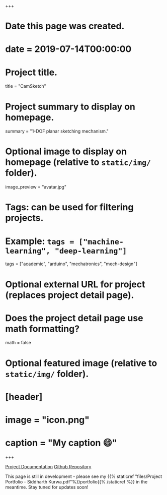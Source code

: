 +++
# Date this page was created.
# date = 2019-07-14T00:00:00

# Project title.
title = "CamSketch"

# Project summary to display on homepage.
summary = "1-DOF planar sketching mechanism."

# Optional image to display on homepage (relative to `static/img/` folder).
image_preview = "avatar.jpg"

# Tags: can be used for filtering projects.
# Example: `tags = ["machine-learning", "deep-learning"]`
tags = ["academic", "arduino", "mechatronics", "mech-design"]

# Optional external URL for project (replaces project detail page).

# Does the project detail page use math formatting?
math = false

# Optional featured image (relative to `static/img/` folder).
# [header]
# image = "icon.png"
# caption = "My caption :smile:"

+++

[Project Documentation](https://wikis.utexas.edu/display/RMD/CamSketch)
[Github Repository](https://github.com/skurwa/sketching-mechanism)

This page is still in development - please see my {{% staticref "files/Project Portfolio - Siddharth Kurwa.pdf"%}}portfolio{{% /staticref %}} in the meantime. Stay tuned for updates soon!